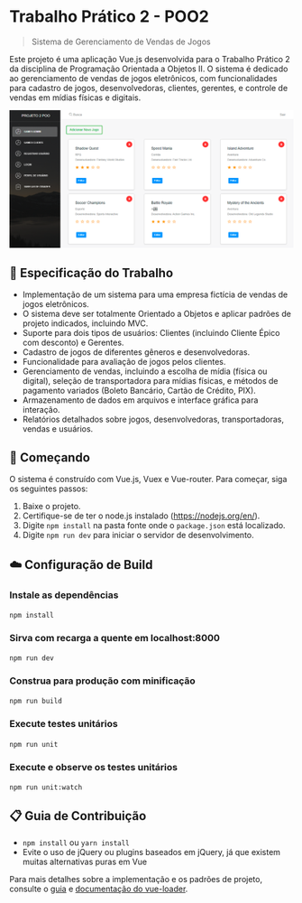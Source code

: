 
# Trabalho Prático 2 - POO2 

> Sistema de Gerenciamento de Vendas de Jogos

Este projeto é uma aplicação Vue.js desenvolvida para o Trabalho Prático 2 da disciplina de Programação Orientada a Objetos II. O sistema é dedicado ao gerenciamento de vendas de jogos eletrônicos, com funcionalidades para cadastro de jogos, desenvolvedoras, clientes, gerentes, e controle de vendas em mídias físicas e digitais.

![](public/Dashboard.PNG)

## :page_facing_up: Especificação do Trabalho

- Implementação de um sistema para uma empresa fictícia de vendas de jogos eletrônicos.
- O sistema deve ser totalmente Orientado a Objetos e aplicar padrões de projeto indicados, incluindo MVC.
- Suporte para dois tipos de usuários: Clientes (incluindo Cliente Épico com desconto) e Gerentes.
- Cadastro de jogos de diferentes gêneros e desenvolvedoras.
- Funcionalidade para avaliação de jogos pelos clientes.
- Gerenciamento de vendas, incluindo a escolha de mídia (física ou digital), seleção de transportadora para mídias físicas, e métodos de pagamento variados (Boleto Bancário, Cartão de Crédito, PIX).
- Armazenamento de dados em arquivos e interface gráfica para interação.
- Relatórios detalhados sobre jogos, desenvolvedoras, transportadoras, vendas e usuários.

## :rocket: Começando

O sistema é construído com Vue.js, Vuex e Vue-router. Para começar, siga os seguintes passos:

1. Baixe o projeto.
2. Certifique-se de ter o node.js instalado (https://nodejs.org/en/).
3. Digite `npm install` na pasta fonte onde o `package.json` está localizado.
4. Digite `npm run dev` para iniciar o servidor de desenvolvimento.

## :cloud: Configuração de Build

### Instale as dependências

`npm install`

### Sirva com recarga a quente em localhost:8000

`npm run dev`

### Construa para produção com minificação

`npm run build`

### Execute testes unitários

`npm run unit`

### Execute e observe os testes unitários

`npm run unit:watch`

## :clipboard: Guia de Contribuição

- `npm install` ou `yarn install`
- Evite o uso de jQuery ou plugins baseados em jQuery, já que existem muitas alternativas puras em Vue

Para mais detalhes sobre a implementação e os padrões de projeto, consulte o [guia](http://vuejs-templates.github.io/webpack/) e [documentação do vue-loader](http://vuejs.github.io/vue-loader).

[changelog]: ./CHANGELOG.md
[license]: ./LICENSE.md
[version-badge]: https://img.shields.io/badge/version-1.0.0-blue.svg
[license-badge]: https://img.shields.io/badge/license-MIT-blue.svg
